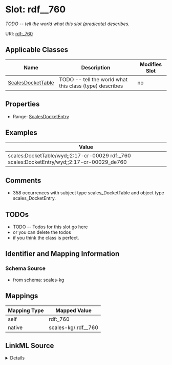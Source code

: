 

# Slot: rdf__760


_TODO -- tell the world what this slot (predicate) describes._





URI: [rdf:_760](http://www.w3.org/1999/02/22-rdf-syntax-ns#_760)



<!-- no inheritance hierarchy -->





## Applicable Classes

| Name | Description | Modifies Slot |
| --- | --- | --- |
| [ScalesDocketTable](../classes/ScalesDocketTable.md) | TODO -- tell the world what this class (type) describes |  no  |







## Properties

* Range: [ScalesDocketEntry](../classes/ScalesDocketEntry.md)






## Examples

| Value |
| --- |
| scales:DocketTable/wyd;;2:17-cr-00029 rdf:_760 scales:DocketEntry/wyd;;2:17-cr-00029_de760 |

## Comments

* 358 occurrences with subject type scales_DocketTable and object type scales_DocketEntry.

## TODOs

* TODO -- Todos for this slot go here
* or you can delete the todos
* if you think the class is perfect.

## Identifier and Mapping Information







### Schema Source


* from schema: scales-kg




## Mappings

| Mapping Type | Mapped Value |
| ---  | ---  |
| self | rdf:_760 |
| native | scales-kg/:rdf__760 |




## LinkML Source

<details>
```yaml
name: rdf__760
description: TODO -- tell the world what this slot (predicate) describes.
todos:
- TODO -- Todos for this slot go here
- or you can delete the todos
- if you think the class is perfect.
comments:
- 358 occurrences with subject type scales_DocketTable and object type scales_DocketEntry.
examples:
- value: scales:DocketTable/wyd;;2:17-cr-00029 rdf:_760 scales:DocketEntry/wyd;;2:17-cr-00029_de760
from_schema: scales-kg
rank: 1000
slot_uri: rdf:_760
alias: rdf__760
domain_of:
- scales_DocketTable
range: scales_DocketEntry

```
</details>